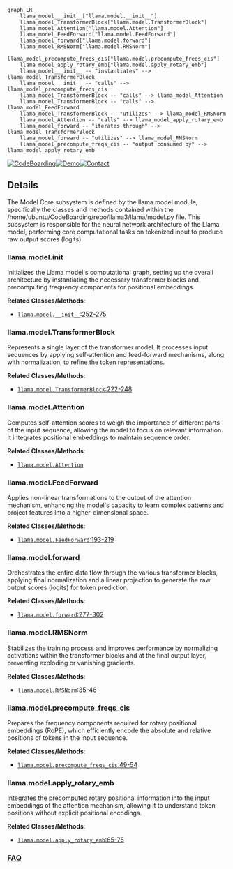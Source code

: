 ```mermaid
graph LR
    llama_model___init__["llama.model.__init__"]
    llama_model_TransformerBlock["llama.model.TransformerBlock"]
    llama_model_Attention["llama.model.Attention"]
    llama_model_FeedForward["llama.model.FeedForward"]
    llama_model_forward["llama.model.forward"]
    llama_model_RMSNorm["llama.model.RMSNorm"]
    llama_model_precompute_freqs_cis["llama.model.precompute_freqs_cis"]
    llama_model_apply_rotary_emb["llama.model.apply_rotary_emb"]
    llama_model___init__ -- "instantiates" --> llama_model_TransformerBlock
    llama_model___init__ -- "calls" --> llama_model_precompute_freqs_cis
    llama_model_TransformerBlock -- "calls" --> llama_model_Attention
    llama_model_TransformerBlock -- "calls" --> llama_model_FeedForward
    llama_model_TransformerBlock -- "utilizes" --> llama_model_RMSNorm
    llama_model_Attention -- "calls" --> llama_model_apply_rotary_emb
    llama_model_forward -- "iterates through" --> llama_model_TransformerBlock
    llama_model_forward -- "utilizes" --> llama_model_RMSNorm
    llama_model_precompute_freqs_cis -- "output consumed by" --> llama_model_apply_rotary_emb
```

[![CodeBoarding](https://img.shields.io/badge/Generated%20by-CodeBoarding-9cf?style=flat-square)](https://github.com/CodeBoarding/GeneratedOnBoardings)[![Demo](https://img.shields.io/badge/Try%20our-Demo-blue?style=flat-square)](https://www.codeboarding.org/demo)[![Contact](https://img.shields.io/badge/Contact%20us%20-%20contact@codeboarding.org-lightgrey?style=flat-square)](mailto:contact@codeboarding.org)

## Details

The Model Core subsystem is defined by the llama.model module, specifically the classes and methods contained within the /home/ubuntu/CodeBoarding/repo/llama3/llama/model.py file. This subsystem is responsible for the neural network architecture of the Llama model, performing core computational tasks on tokenized input to produce raw output scores (logits).

### llama.model.__init__
Initializes the Llama model's computational graph, setting up the overall architecture by instantiating the necessary transformer blocks and precomputing frequency components for positional embeddings.


**Related Classes/Methods**:

- <a href="https://github.com/meta-llama/llama3/blob/main/llama/model.py#L252-L275" target="_blank" rel="noopener noreferrer">`llama.model.__init__`:252-275</a>


### llama.model.TransformerBlock
Represents a single layer of the transformer model. It processes input sequences by applying self-attention and feed-forward mechanisms, along with normalization, to refine the token representations.


**Related Classes/Methods**:

- <a href="https://github.com/meta-llama/llama3/blob/main/llama/model.py#L222-L248" target="_blank" rel="noopener noreferrer">`llama.model.TransformerBlock`:222-248</a>


### llama.model.Attention
Computes self-attention scores to weigh the importance of different parts of the input sequence, allowing the model to focus on relevant information. It integrates positional embeddings to maintain sequence order.


**Related Classes/Methods**:

- <a href="https://github.com/meta-llama/llama3/blob/main/llama/model.py" target="_blank" rel="noopener noreferrer">`llama.model.Attention`</a>


### llama.model.FeedForward
Applies non-linear transformations to the output of the attention mechanism, enhancing the model's capacity to learn complex patterns and project features into a higher-dimensional space.


**Related Classes/Methods**:

- <a href="https://github.com/meta-llama/llama3/blob/main/llama/model.py#L193-L219" target="_blank" rel="noopener noreferrer">`llama.model.FeedForward`:193-219</a>


### llama.model.forward
Orchestrates the entire data flow through the various transformer blocks, applying final normalization and a linear projection to generate the raw output scores (logits) for token prediction.


**Related Classes/Methods**:

- <a href="https://github.com/meta-llama/llama3/blob/main/llama/model.py#L277-L302" target="_blank" rel="noopener noreferrer">`llama.model.forward`:277-302</a>


### llama.model.RMSNorm
Stabilizes the training process and improves performance by normalizing activations within the transformer blocks and at the final output layer, preventing exploding or vanishing gradients.


**Related Classes/Methods**:

- <a href="https://github.com/meta-llama/llama3/blob/main/llama/model.py#L35-L46" target="_blank" rel="noopener noreferrer">`llama.model.RMSNorm`:35-46</a>


### llama.model.precompute_freqs_cis
Prepares the frequency components required for rotary positional embeddings (RoPE), which efficiently encode the absolute and relative positions of tokens in the input sequence.


**Related Classes/Methods**:

- <a href="https://github.com/meta-llama/llama3/blob/main/llama/model.py#L49-L54" target="_blank" rel="noopener noreferrer">`llama.model.precompute_freqs_cis`:49-54</a>


### llama.model.apply_rotary_emb
Integrates the precomputed rotary positional information into the input embeddings of the attention mechanism, allowing it to understand token positions without explicit positional encodings.


**Related Classes/Methods**:

- <a href="https://github.com/meta-llama/llama3/blob/main/llama/model.py#L65-L75" target="_blank" rel="noopener noreferrer">`llama.model.apply_rotary_emb`:65-75</a>




### [FAQ](https://github.com/CodeBoarding/GeneratedOnBoardings/tree/main?tab=readme-ov-file#faq)